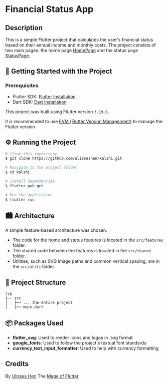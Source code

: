 # Financial Status App

## Description

This is a simple Flutter project that calculates the user's financial status based on their annual income and monthly costs. The project consists of two main pages: the home page [HomePage](./lib/src/features/home/home_page.dart) and the status page [StatusPage](./lib/src/features/status/status_page.dart).

## 🔰 Getting Started with the Project

### Prerequisites

- Flutter SDK: [Flutter Installation](https://flutter.dev/docs/get-started/install)
- Dart SDK: [Dart Installation](https://dart.dev/get-dart)

This project was built using Flutter version `3.19.6`.

It is recommended to use [FVM (Flutter Version Management)](https://fvm.app/) to manage the Flutter version.

## ⚙️ Running the Project

```bash
# Clone this repository
$ git clone https://github.com/ulisseshen/kalshi.git

# Navigate to the project folder
$ cd kalshi

# Install dependencies
$ flutter pub get

# Run the application
$ flutter run
```

## 🏙️ Architecture

A simple feature-based architecture was chosen.

- The code for the home and status features is located in the `src/features` folder.
- The shared code between the features is located in the `src/shared` folder.
- Utilities, such as SVG image paths and common vertical spacing, are in the `src/utils` folder.

## 📂 Project Structure
```
lib
├── src
│   ├── ... the entire project
│   ├── main.dart
```

## 📦 Packages Used
  - **flutter_svg**: 
  Used to render icons and logos in .svg format
  - **google_fonts**: 
  Used to follow the project's textual font standards
  - **currency_text_input_formatter**: 
  Used to help with currency formatting

## Credits
By [Ulisses Hen](https://github.com/ulisseshen) The [Mage of Flutter](https://www.linkedin.com/in/ulisseshen/)